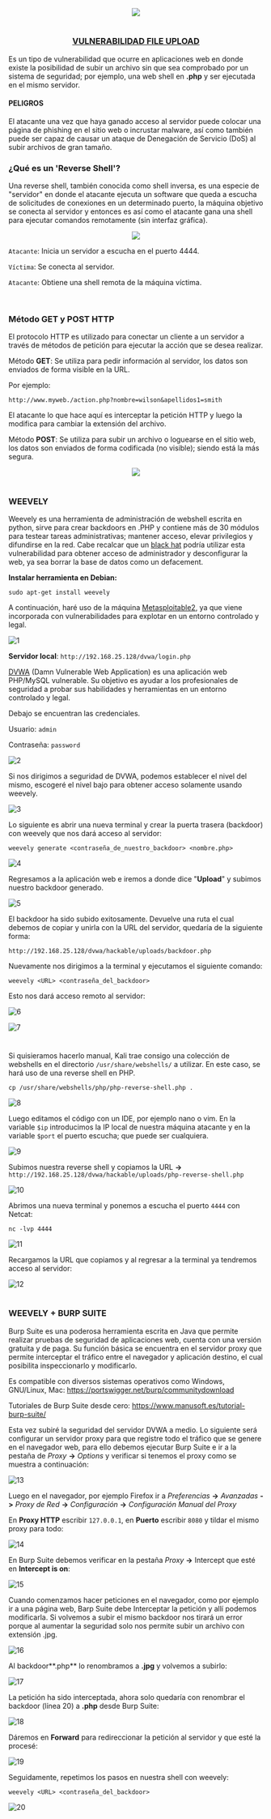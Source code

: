 <p align="center">
  <a href="https://github.com/DenverCoder1/readme-typing-svg"><img src="https://readme-typing-svg.herokuapp.com?font=Fira+Code&pause=1000&color=D1F700&width=430&lines=Explotar+vulnerabilidad+File+Upload"></a>
</p>

<h1 align="center"></h1>

<h3 align="center"><ins>VULNERABILIDAD FILE UPLOAD</ins></h3>

Es un tipo de vulnerabilidad que ocurre en aplicaciones web en donde existe la posibilidad de subir un archivo sin que sea comprobado por un sistema de seguridad; por ejemplo, una web shell en **.php** y ser ejecutada en el mismo servidor.

#### PELIGROS
El atacante una vez que haya ganado acceso al servidor puede colocar una página de phishing en el sitio web o incrustar malware, así como también puede ser capaz de causar un ataque de Denegación de Servicio (DoS) al subir archivos de gran tamaño.

### ¿Qué es un 'Reverse Shell'?

Una reverse shell, también conocida como shell inversa, es una especie de "servidor" en donde el atacante ejecuta un software que queda a escucha de solicitudes de conexiones en un determinado puerto, la máquina objetivo se conecta al servidor y entonces es así como el atacante gana una shell para ejecutar comandos remotamente (sin interfaz gráfica).

<p align="center">
  <img src="https://github.com/R3LI4NT/articulos/blob/main/Pentesting/WEB/img/reverse_shell.png">
</p>

`Atacante`: Inicia un servidor a escucha en el puerto 4444.

`Víctima`: Se conecta al servidor.

`Atacante`: Obtiene una shell remota de la máquina víctima.

</br>

### Método GET y POST HTTP

El protocolo HTTP es utilizado para conectar un cliente a un servidor a través de métodos de petición para ejecutar la acción que se desea realizar. 

Método **GET**: Se utiliza para pedir información al servidor, los datos son enviados de forma visible en la URL.

Por ejemplo:
```
http://www.myweb./action.php?nombre=wilson&apellidos1=smith
```

El atacante lo que hace aquí es interceptar la petición HTTP y luego la modifica para cambiar la extensión del archivo.

Método **POST**: Se utiliza para subir un archivo o loguearse en el sitio web, los datos son enviados de forma codificada (no visible); siendo está la más segura.

<p align="center">
  <img src="https://github.com/R3LI4NT/articulos/blob/main/Pentesting/WEB/img/solicitudesHTTP.png">
</p>

<h1 align="center"></h1>

### WEEVELY

Weevely es una herramienta de administración de webshell escrita en python, sirve para crear backdoors en .PHP y contiene más de 30 módulos para testear tareas administrativas; mantener acceso, elevar privilegios y difundirse en la red. Cabe recalcar que un <a href="https://www.iberianpress.es/noticia/que-es-un-black-hat-hacker/16939">black hat</a> podría utilizar esta vulnerabilidad para obtener acceso de administrador y desconfigurar la web, ya sea borrar la base de datos como un defacement.

**Instalar herramienta en Debian:**
```
sudo apt-get install weevely
```

A continuación, haré uso de la máquina <a href="https://github.com/R3LI4NT/ctf-retos/blob/main/1-%20Maquinas-Easy/Metasploitable_2.md">Metasploitable2</a>, ya que viene incorporada con vulnerabilidades para explotar en un entorno controlado y legal.

![1](https://user-images.githubusercontent.com/75953873/185830982-5503ea26-6de1-4f70-bc04-302307fc9cf8.png)

**Servidor local**: `http://192.168.25.128/dvwa/login.php`

<a href="https://github.com/digininja/DVWA">DVWA</a> (Damn Vulnerable Web Application) es una aplicación web PHP/MySQL vulnerable. Su objetivo es ayudar a los profesionales de seguridad a probar sus habilidades y herramientas en un entorno controlado y legal.

Debajo se encuentran las credenciales.

Usuario: `admin`

Contraseña: `password`

![2](https://user-images.githubusercontent.com/75953873/185831672-11c95a51-51a4-4019-bf77-a0293bad921b.png)

Si nos dirigimos a seguridad de DVWA, podemos establecer el nivel del mismo, escogeré el nivel bajo para obtener acceso solamente usando weevely.

![3](https://user-images.githubusercontent.com/75953873/185831871-43dd7482-0343-4921-8646-e56835108a76.png)

Lo siguiente es abrir una nueva terminal y crear la puerta trasera (backdoor) con weevely que nos dará acceso al servidor:
```
weevely generate <contraseña_de_nuestro_backdoor> <nombre.php>
```
![4](https://user-images.githubusercontent.com/75953873/185832246-1a337577-47dc-4c88-9cb8-590cd3773615.png)

Regresamos a la aplicación web e iremos a donde dice "**Upload**" y subimos nuestro backdoor generado.

![5](https://user-images.githubusercontent.com/75953873/185832425-20a9d4a2-0481-4e51-a222-e498a7c0c254.png)

El backdoor ha sido subido exitosamente. Devuelve una ruta el cual debemos de copiar y unirla con la URL del servidor, quedaría de la siguiente forma:
```
http://192.168.25.128/dvwa/hackable/uploads/backdoor.php
```

Nuevamente nos dirigimos a la terminal y ejecutamos el siguiente comando:
```
weevely <URL> <contraseña_del_backdoor>
```

Esto nos dará acceso remoto al servidor:

![6](https://user-images.githubusercontent.com/75953873/185832992-e034ee48-7036-4747-a940-2f8ae6c1e433.png)

![7](https://user-images.githubusercontent.com/75953873/185832997-897a0ccf-fc88-4727-9943-0195a9a8d8eb.png)

<h1 align="center"></h1>

Si quisieramos hacerlo manual, Kali trae consigo una colección de webshells en el directorio `/usr/share/webshells/` a utilizar. En este caso, se hará uso de una reverse shell en PHP.
```
cp /usr/share/webshells/php/php-reverse-shell.php .
```
![8](https://user-images.githubusercontent.com/75953873/186302330-17ca1fee-5286-476b-9192-68080d15413a.png)

Luego editamos el código con un IDE, por ejemplo nano o vim. En la variable `$ip` introducimos la IP local de nuestra máquina atacante y en la variable `$port` el puerto escucha; que puede ser cualquiera.

![9](https://user-images.githubusercontent.com/75953873/186302769-eabcb631-fb41-40b1-8d84-66d0901259fd.png)

Subimos nuestra reverse shell y copiamos la URL **->** `http://192.168.25.128/dvwa/hackable/uploads/php-reverse-shell.php`

![10](https://user-images.githubusercontent.com/75953873/186302990-4e6d3612-34c4-4d65-a866-e4ed0cf46792.png)

Abrimos una nueva terminal y ponemos a escucha el puerto `4444` con Netcat:
```
nc -lvp 4444
```
![11](https://user-images.githubusercontent.com/75953873/186303114-5afd9649-58c3-4b2a-b6de-635c841e77ca.png)

Recargamos la URL que copiamos y al regresar a la terminal ya tendremos acceso al servidor:

![12](https://user-images.githubusercontent.com/75953873/186303348-b36578c6-c4ae-4a4b-9a34-13be38e2abc7.png)

<h1 align="center"></h1>

### WEEVELY + BURP SUITE

Burp Suite es una poderosa herramienta escrita en Java que permite realizar pruebas de seguridad de aplicaciones web, cuenta con una versión gratuita y de paga. Su función básica se encuentra en el servidor proxy que permite interceptar el tráfico entre el navegador y aplicación destino, el cual posibilita inspeccionarlo y modificarlo.

Es compatible con diversos sistemas operativos como Windows, GNU/Linux, Mac: https://portswigger.net/burp/communitydownload

Tutoriales de Burp Suite desde cero: https://www.manusoft.es/tutorial-burp-suite/

Esta vez subiré la seguridad del servidor DVWA a medio. Lo siguiente será configurar un servidor proxy para que registre todo el tráfico que se genere en el navegador web, para ello debemos ejecutar Burp Suite e ir a la pestaña de *Proxy* **->** *Options* y verificar si tenemos el proxy como se muestra a continuación:

![13](https://user-images.githubusercontent.com/75953873/186309125-51ad97c3-b823-4825-8bc4-43fb74091e88.png)

Luego en el navegador, por ejemplo Firefox ir a *Preferencias* **->** *Avanzadas* **->** *Proxy de Red* **->** *Configuración* **->** *Configuración Manual del Proxy*

En **Proxy HTTP** escribir `127.0.0.1`, en **Puerto** escribir `8080` y tildar el mismo proxy para todo:

![14](https://user-images.githubusercontent.com/75953873/186309874-aa443078-e385-45dd-bbb0-faca9508e320.png)

En Burp Suite debemos verificar en la pestaña *Proxy* **->** Intercept que esté en **Intercept is on**:

![15](https://user-images.githubusercontent.com/75953873/186309969-a564204b-a5f9-4a65-9e3f-425b3c3e77fa.png)

Cuando comenzamos hacer peticiones en el navegador, como por ejemplo ir a una página web, Barp Suite debe Interceptar la petición y allí podemos modificarla. Si volvemos a subir el mismo backdoor nos tirará un error porque al aumentar la seguridad solo nos permite subir un archivo con extensión .jpg.

![16](https://user-images.githubusercontent.com/75953873/186310292-8f3a483b-1c04-4996-8d74-87aa31ec0d48.png)

Al backdoor**.php** lo renombramos a **.jpg** y volvemos a subirlo:

![17](https://user-images.githubusercontent.com/75953873/186310656-c3b5cd4e-aa59-4c1b-9539-39fbc8bfe923.png)

La petición ha sido interceptada, ahora solo quedaría con renombrar el backdoor (línea 20) a **.php** desde Burp Suite:

![18](https://user-images.githubusercontent.com/75953873/186310857-1e4fec9a-fa33-4969-898f-e0477488bb1e.png)

Dáremos en **Forward** para redireccionar la petición al servidor y que esté la procesé:

![19](https://user-images.githubusercontent.com/75953873/186311160-e58c97e0-6d22-4fdb-a65b-f1b7a751208f.png)

Seguidamente, repetimos los pasos en nuestra shell con weevely:
```
weevely <URL> <contraseña_del_backdoor>
```
![20](https://user-images.githubusercontent.com/75953873/186311550-0138d5e7-1c66-48cd-bfb0-7a4898dc935f.png)

